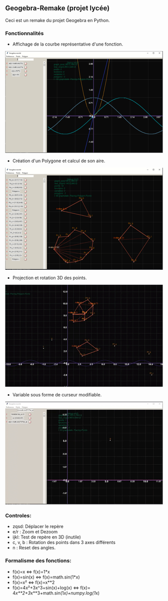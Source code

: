 ## Geogebra-Remake (projet lycée)

Ceci est un remake du projet Geogebra en Python.


### Fonctionnalités
 
 
- Affichage de la courbe représentative d'une fonction.

![alt text](assets/function.PNG "Functions")

- Création d'un Polygone et calcul de son aire.

![alt text](assets/poly.PNG  "Polygons")

- Projection et rotation 3D des points.

![alt text](assets/3d.gif "3D")
 

- Variable sous forme de curseur modifiable.

 ![alt text](assets/variate.gif "Logo Title Text 1")

 
### Controles:
- zqsd: Déplacer le repère
- e/r : Zoom et Dezoom
- ijkl: Test de repère en 3D (inutile)
- c, v, b : Rotation des points dans 3 axes différents
- n : Reset des angles.


### Formalisme des fonctions:
- f(x)=x      <=> f(x)=1*x
- f(x)=sin(x) <=> f(x)=math.sin(1*x)
- f(x)=x²     <=> f(x)=x**2
- f(x)=4x²+3x^3+sin(x)+log(x) <=> f(x)= 4*x**2+3*x**3+math.sin(1*x)+numpy.log(1*x)






 
 

